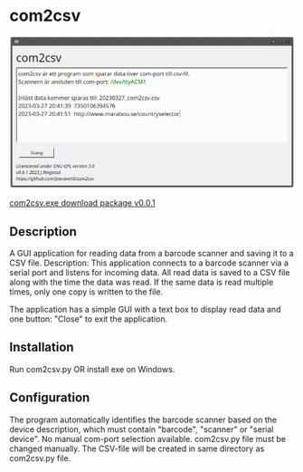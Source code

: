 # com2csv

![com2csv screenshot](Screenshot_20230327_204212.png)

[com2csv.exe download package v0.0.1](https://github.com/joeraven0/com2csv/releases/tag/v0.0.1)

## Description

A GUI application for reading data from a barcode scanner and saving it to a CSV file.
Description:
This application connects to a barcode scanner via a serial port and listens for incoming data. All read data is saved to a CSV file along with the time the data was read. If the same data is read multiple times, only one copy is written to the file.

The application has a simple GUI with a text box to display read data and one button: "Close" to exit the application.

## Installation
Run com2csv.py OR install exe on Windows.

## Configuration
The program automatically identifies the barcode scanner based on the device description, which must contain "barcode", "scanner" or "serial device". No manual com-port selection available. com2csv.py file must be changed manually.
The CSV-file will be created in same directory as com2csv.py file.
